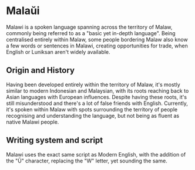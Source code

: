 # Malaŭi

Malawi is a spoken language spanning across the territory of Malaw, commonly being referred to as a "basic yet in-depth language". Being centralised entirely within Malaw, some people bordering Malaw also know a few words or sentences in Malawi, creating opportunities for trade, when English or Luniksan aren't widely available. 


## Origin and History
Having been developed entirely within the territory of Malaw, it's mostly similar to modern Indonesian and Malaysian, with its roots reaching back to Asian languages with European influences. Despite having these roots, it's still misunderstood and there's a lot of false friends with English. Currently, it's spoken within Malaw with spots surrounding the territory of people recognising and understanding the language, but not being as fluent as native Malawi people. 


## Writing system and script

Malawi uses the exact same script as Modern English, with the addition of the "Ŭ" character, replacing the "W" letter, yet sounding the same. 